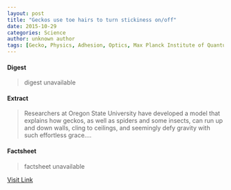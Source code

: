 ```yaml
---
layout: post
title: "Geckos use toe hairs to turn stickiness on/off"
date: 2015-10-29
categories: Science
author: unknown author
tags: [Gecko, Physics, Adhesion, Optics, Max Planck Institute of Quantum Optics, Science, Applied and interdisciplinary physics, Chemistry, Materials science, Physical chemistry, Physical sciences]
---
```



#### Digest
>digest unavailable

#### Extract
>Researchers at Oregon State University have developed a model that explains how geckos, as well as spiders and some insects, can run up and down walls, cling to ceilings, and seemingly defy gravity with such effortless grace....

#### Factsheet
>factsheet unavailable

[Visit Link](http://phys.org/news327058258.html)


